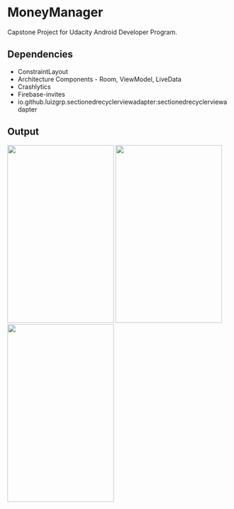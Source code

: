 # MoneyManager
Capstone Project for Udacity Android Developer Program.

## Dependencies

- ConstraintLayout
- Architecture Components - Room, ViewModel, LiveData
- Crashlytics
- Firebase-invites
- io.github.luizgrp.sectionedrecyclerviewadapter:sectionedrecyclerviewadapter

## Output

<img src="https://github.com/sayaMahi/MoneyManager/blob/master/art/art3.png" height="400" width="240"/>

<img src="https://github.com/sayaMahi/MoneyManager/blob/master/art/art2.png" height="400" width="240"/>

<img src="https://github.com/sayaMahi/MoneyManager/blob/master/art/art1.png" height="400" width="240"/>

